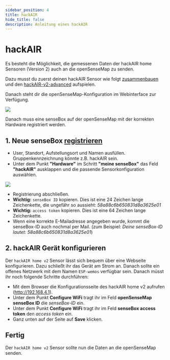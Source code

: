 ```yaml
---
sidebar_position: 4
title: hackAIR
hide_title: false
description: Anleitung eines hackAIR
---
```

# hackAIR

Es besteht die Möglichkeit, die gemessenen Daten der hackAIR home Sensoren (Version 2) auch an die openSenseMap zu senden.

Dazu musst du zuerst deinen hackAIR Sensor wie folgt [zusammenbauen](http://www.hackair.eu/hackair-home-v2/) und den [hackAIR-v2-advanced](https://github.com/mkraats/hackair-v2-advanced) aufspielen.

Danach steht dir die openSenseMap-Konfiguration im Webinterface zur Verfügung. 

![](/img/open-sensemap-bilder/hackair/02_Sensor_Konfiguration.png)

Danach muss eine senseBox auf der openSenseMap mit der korrekten Hardware registriert werden.

## 1. Neue senseBox [registrieren](https://opensensemap.org/register)
- User, Standort, Aufstellungsort und Namen ausfüllen. Gruppenkennzeichnung könnte z.B. hackAIR sein.
- Unter dem Punkt **"Hardware"** im Schritt **"meine senseBox"** das Feld **"hackAIR"** ausklappen und die passende Sensorkonfiguration auswählen. 

![](/img/open-sensemap-bilder/hackair/01_openSenseMap_Konfiguration.png)


- Registrierung abschließen.
- **Wichtig:** `senseBox ID` kopieren. Dies ist eine 24 Zeichen lange Zeichenkette, die ungefähr so aussieht: *58a88c6b650831d8a3625e01*
- **Wichtig:** `access token` kopieren. Dies ist eine 64 Zeichen lange Zeichenkette.
- Wenn eine korrekte E-Mailadresse angegeben wurde, kommt die senseBox-ID auch nochmal per Mail. (zum Beispiel: *Deine senseBox-ID lautet: 58a88c6b650831d8a3625e01*)

## 2. hackAIR Gerät konfigurieren
Der `hackAIR home v2` Sensor lässt sich bequem über eine Webseite konfigurieren. Dazu schließt ihr das Gerät am Strom an.
Danach sollte ein offenes Netzwerk mit dem Namen `ESP-wemos` verfügbar sein. Danach müsst ihr noch folgende Schritte durchführen:

- Mit dem Browser die Konfigurationsseite des hackAIR home v2 aufrufen (http://192.168.4.1).
- Unter dem Punkt **Configure WiFi** tragt ihr im Feld **openSenseMap senseBox ID** die *senseBox-ID* ein.
- Unter dem Punkt **Configure WiFi** tragt ihr im Feld **senseBox access token** den *access token* ein.
- Ganz unten auf der Seite auf **Save** klicken.

## Fertig
Der `hackAIR home v2` Sensor sollte nun die Daten an die openSenseMap senden.
